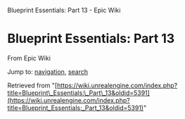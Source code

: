 Blueprint Essentials: Part 13 - Epic Wiki             

Blueprint Essentials: Part 13
=============================

From Epic Wiki

Jump to: [navigation](#mw-navigation), [search](#p-search)

Retrieved from "[https://wiki.unrealengine.com/index.php?title=Blueprint\_Essentials:\_Part\_13&oldid=5391](https://wiki.unrealengine.com/index.php?title=Blueprint_Essentials:_Part_13&oldid=5391)"
